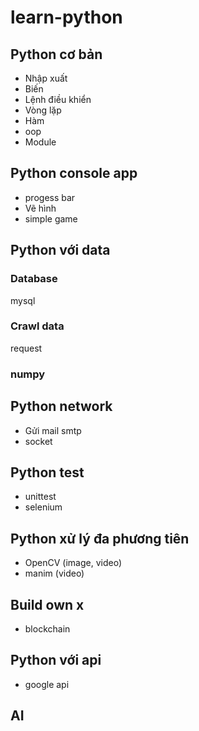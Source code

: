 # learn-python

## Python cơ bản

- Nhập xuất
- Biến
- Lệnh điều khiển
- Vòng lặp
- Hàm
- oop
- Module

## Python console app

- progess bar
- Vẽ hình
- simple game

## Python với data

### Database

mysql

### Crawl data

request

### numpy

## Python network

- Gửi mail smtp
- socket

## Python test

- unittest
- selenium

## Python xử lý đa phương tiên

- OpenCV (image, video)
- manim (video)

## Build own x

- blockchain

## Python với api

- google api

## AI